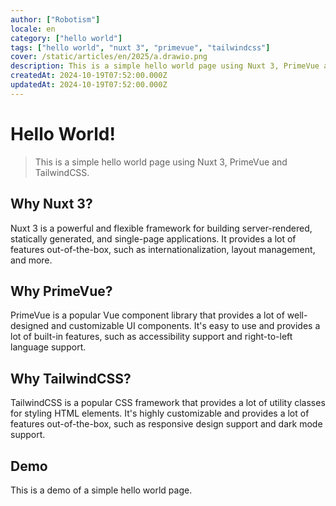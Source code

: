 ```yaml
---
author: ["Robotism"]
locale: en
category: ["hello world"]
tags: ["hello world", "nuxt 3", "primevue", "tailwindcss"]
cover: /static/articles/en/2025/a.drawio.png
description: This is a simple hello world page using Nuxt 3, PrimeVue and TailwindCSS.
createdAt: 2024-10-19T07:52:00.000Z
updatedAt: 2024-10-19T07:52:00.000Z
---
```


# Hello World!

> This is a simple hello world page using Nuxt 3, PrimeVue and TailwindCSS.

## Why Nuxt 3?

Nuxt 3 is a powerful and flexible framework for building server-rendered, statically generated, and single-page applications. It provides a lot of features out-of-the-box, such as internationalization, layout management, and more.

<!--more-->

## Why PrimeVue?

PrimeVue is a popular Vue component library that provides a lot of well-designed and customizable UI components. It's easy to use and provides a lot of built-in features, such as accessibility support and right-to-left language support.

## Why TailwindCSS?

TailwindCSS is a popular CSS framework that provides a lot of utility classes for styling HTML elements. It's highly customizable and provides a lot of features out-of-the-box, such as responsive design support and dark mode support.

## Demo

<p class="text-3xl text-center">This is a demo of a simple hello world page.</p>

